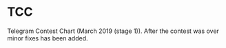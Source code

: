 # TCC
Telegram Contest Chart (March 2019 (stage 1)).
After the contest was over minor fixes has been added.
